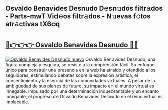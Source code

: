 ## Osvaldo Benavides Desnudo D𝚎sn𝚞dos filtr𝚊dos - Parts-mwT Vid𝚎os filtr𝚊dos - N𝚞evas f𝚘tos atr𝚊ctivas tX6cq

# <h2><a href="http://mb8j8kw.tromn.icu/?c=Osvaldo+Benavides+Desnudo">🔗👉👉👉 Osvaldo Benavides Desnudo 🔗🔗</a></h2>

[![Osvaldo Benavides Desnudo nuevo](https://i.imgur.com/pEAQMta.gif)](http://mb8j8kw.tromn.icu/?c=Osvaldo+Benavides+Desnudo)
Osvaldo Benavides Desnudo, una figura compleja y esquiva, se resiste a la comprensión fácil. Su enfoque único para construir una presencia en la web ha atraído y ofendido a los seguidores, estimulando debates sobre la expresión artística, el consentimiento y la esencia de las comunidades virtuales. A pesar de la ambigüedad de sus planes de futuro, su impacto en el mundo virtual es innegable. Impulsado por una determinación inquebrantable y un encanto innegable, el progreso de Osvaldo Benavides Desnudo en el reino virtual es implacable.
